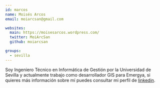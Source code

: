 ```yaml
---
id: marcos
name: Moisés Arcos
email: moiarcsan@gmail.com

websites:
  main: https://moisesarcos.wordpress.com/
  twitter: MoiArcSan
  github: moiarcsan

groups:
  - sevilla
---
```


Soy Ingeniero Técnico en Informática de Gestión por la Universidad de Sevilla y actualmente trabajo como desarrollador GIS para Emergya, si quieres más información sobre mí puedes consultar mi perfil de [linkedin](https://es.linkedin.com/in/moiarcsan).
